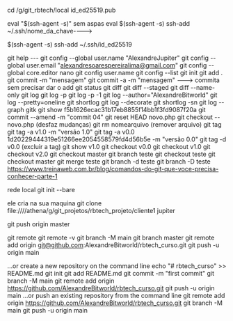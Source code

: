 cd /g/git_rbtech/local
id_ed25519.pub

eval "$(ssh-agent -s)" sem aspas eval $(ssh-agent -s)
ssh-add ~/.ssh/nome_da_chave---->

$(ssh-agent -s)
ssh-add ~/.ssh/id_ed25519

git help ---
git config --global user.name "AlexandreJupiter"
git config --global user.email "alexandresoarespereiralima@gmail.com"
git config --global core.editor nano
git config user.name
git config --list
git init
git add .
git commit -m "mensagem"
git commit -a -m "mensagem" ---> commita sem precisar dar o add
git status
git diff
git diff --staged
git diff --name-only
git log
git log -p
git log -p -1
git log --author="AlexandreBitworld"
git log --pretty=oneline
git shortlog
git log --decorate
git shortlog -sn
git log --graph
gitk
git show f5b1626ecac31b17eb8855f14bb1f3fd9087f20a
git commit --amend -m "commit 04"
git reset HEAD novo.php
git checkout -- novo.php (desfaz mudanças)
git rm nomearquivo (remover arquivo)
git tag
git tag -a v1.0 -m "versão 1.0"
git tag -a v0.0 1d20229444319e51266ee2054558579fd4d56b5e -m "versão 0.0"
git tag -d v0.0 (excluir a tag)
git show v1.0
git checkout v0.0
git checkout v1.0
git checkout v2.0
git checkout master
git branch teste
git checkout teste
git checkout master
git merge teste
git branch -d teste
git branch -D teste
https://www.treinaweb.com.br/blog/comandos-do-git-que-voce-precisa-conhecer-parte-1

rede local
git init --bare

ele cria na sua maquina
git clone file:////athena/g/git_projetos/rbtech_projeto/cliente1 jupiter

git push origin master

git remote
git remote -v
git branch -M main
git branch master
git remote add origin git@github.com:AlexandreBitworld/rbtech_curso.git
git push -u origin main

…or create a new repository on the command line
echo "# rbtech_curso" >> README.md
git init
git add README.md
git commit -m "first commit"
git branch -M main
git remote add origin https://github.com/AlexandreBitworld/rbtech_curso.git
git push -u origin main
…or push an existing repository from the command line
git remote add origin https://github.com/AlexandreBitworld/rbtech_curso.git
git branch -M main
git push -u origin main
